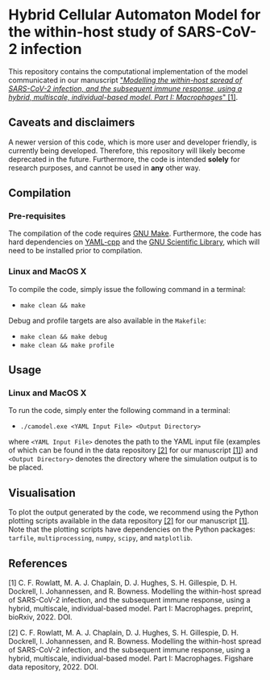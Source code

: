 # Hybrid Cellular Automaton Model for the within-host study of SARS-CoV-2 infection

This repository contains the computational implementation of the model communicated in our manuscript ["*Modelling the within-host spread of SARS-CoV-2 infection, and the subsequent immune response, using a hybrid, multiscale, individual-based model. Part I: Macrophages*" [1]]().

## Caveats and disclaimers
A newer version of this code, which is more user and developer friendly, is currently being developed. Therefore, this repository will likely become deprecated in the future. Furthermore, the code is intended **solely** for research purposes, and cannot be used in **any** other way.

## Compilation

### Pre-requisites

The compilation of the code requires [GNU Make](https://www.gnu.org/software/make/). Furthermore, the code has hard dependencies on [YAML-cpp](https://github.com/jbeder/yaml-cpp) and the [GNU Scientific Library](https://www.gnu.org/software/gsl/), which will need to be installed prior to compilation.

### Linux and MacOS X

To compile the code, simply issue the following command in a terminal:

* `make clean && make`

Debug and profile targets are also available in the `Makefile`:

* `make clean && make debug`
* `make clean && make profile`

## Usage

### Linux and MacOS X

To run the code, simply enter the following command in a terminal:

* `./camodel.exe <YAML Input File> <Output Directory>`

where `<YAML Input File>` denotes the path to the YAML input file (examples of which can be found in the data repository [[2]]() for our manuscript [[1]]()) and `<Output Directory>` denotes the directory where the simulation output is to be placed.

## Visualisation

To plot the output generated by the code, we recommend using the Python plotting scripts available in the data repository [[2]]() for our manuscript [[1]](). Note that the plotting scripts have dependencies on the Python packages: `tarfile`, `multiprocessing`, `numpy`, `scipy`, and `matplotlib`.

## References

[1] C. F. Rowlatt, M. A. J. Chaplain, D. J. Hughes, S. H. Gillespie, D. H. Dockrell, I. Johannessen, and R. Bowness. Modelling the within-host spread of SARS-CoV-2 infection, and the subsequent immune response, using a hybrid, multiscale, individual-based model. Part I: Macrophages. preprint, bioRxiv, 2022. DOI.

[2] C. F. Rowlatt, M. A. J. Chaplain, D. J. Hughes, S. H. Gillespie, D. H. Dockrell, I. Johannessen, and R. Bowness. Modelling the within-host spread of SARS-CoV-2 infection, and the subsequent immune response, using a hybrid, multiscale, individual-based model. Part I: Macrophages. Figshare data repository, 2022. DOI.
